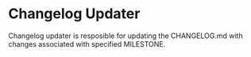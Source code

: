# Changelog Updater

Changelog updater is resposible for updating the CHANGELOG.md with changes associated with specified MILESTONE.
